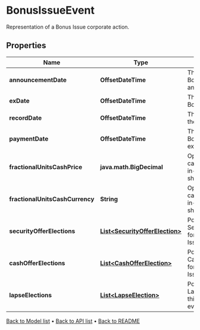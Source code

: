 

# BonusIssueEvent

Representation of a Bonus Issue corporate action.

## Properties

| Name | Type | Description | Notes |
|------------ | ------------- | ------------- | -------------|
|**announcementDate** | **OffsetDateTime** | The date the Bonus Issue is announced. |  [optional] |
|**exDate** | **OffsetDateTime** | The ex-date of the Bonus Issue. |  |
|**recordDate** | **OffsetDateTime** | The record date of the Bonus Issue. |  [optional] |
|**paymentDate** | **OffsetDateTime** | The date the Bonus Issue is executed. |  |
|**fractionalUnitsCashPrice** | **java.math.BigDecimal** | Optional. Used in calculating cash-in-lieu of fractional shares. |  [optional] |
|**fractionalUnitsCashCurrency** | **String** | Optional. Used in calculating cash-in-lieu of fractional shares. |  [optional] |
|**securityOfferElections** | [**List&lt;SecurityOfferElection&gt;**](SecurityOfferElection.md) | Possible SecurityElections for this Bonus Issue event, if any. |  [optional] |
|**cashOfferElections** | [**List&lt;CashOfferElection&gt;**](CashOfferElection.md) | Possible CashOfferElections for this Bonus Issue event, if any. |  [optional] |
|**lapseElections** | [**List&lt;LapseElection&gt;**](LapseElection.md) | Possible LapseElections for this Bonus Issue event, if any. |  [optional] |



[Back to Model list](../README.md#documentation-for-models) &#8226; [Back to API list](../README.md#documentation-for-api-endpoints) &#8226; [Back to README](../README.md)


